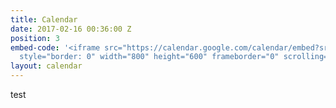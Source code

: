 ```yaml
---
title: Calendar
date: 2017-02-16 00:36:00 Z
position: 3
embed-code: '<iframe src="https://calendar.google.com/calendar/embed?src=indivisiblehoosiers%40gmail.com&ctz=America/New_York"
  style="border: 0" width="800" height="600" frameborder="0" scrolling="no"></iframe>'
layout: calendar
---
```


test